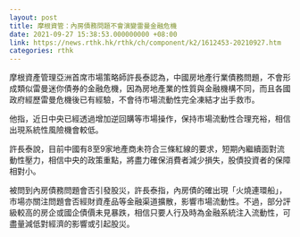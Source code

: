 ```yaml
---
layout: post
title: 摩根資管：內房債務問題不會演變雷曼金融危機
date: 2021-09-27 15:38:53.000000000 +08:00
link: https://news.rthk.hk/rthk/ch/component/k2/1612453-20210927.htm
categories: rthk
---
```


摩根資產管理亞洲首席市場策略師許長泰認為，中國房地產行業債務問題，不會形成類似雷曼迷你債券的金融危機，因為房地產業的性質與金融機構不同，而且各國政府經歷雷曼危機後已有經驗，不會待市場流動性完全凍結才出手救市。

他指，近日中央已經透過增加逆回購等市場操作，保持市場流動性合理充裕，相信出現系統性風險機會較低。

許長泰說，目前中國有8至9家地產商未符合三條紅線的要求，短期內繼續面對流動性壓力，相信中央的政策重點，將盡力確保消費者減少損失，股債投資者的保障相對小。

被問到內房債務問題會否引發股災，許長泰指，內房債的確出現「火燒連環船」，市場亦關注問題會否經財資產品等金融渠道擴散，影響市場流動性。不過，部分評級較高的房企或國企債價未見暴跌，相信只要人行及時為金融系統注入流動性，可盡量減低對經濟的影響或引起股災。
